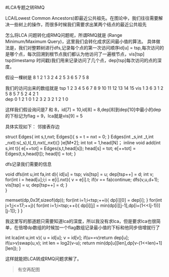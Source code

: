 #LCA专题之转RMQ

LCA(Lowest Common Ancestors)即最近公共祖先。在图论中，我们往往需要解决一些树上的操作，而很多时候我们需要求出某两个结点的最近公共祖先

怎么将LCA 问题转化成RMQ问题呢，所谓RMQ就是 (Range Minimum/Maximum Query)，这里我们会转化成求区间最小值的算法。
具体做法是，我们对整颗树进行dfs,记录每个点的第一次访问顺序id[u] = tsp,每次访问的是哪个点，每次回溯到根节点我们都认为他访问了一遍根节点，vis[tsp]
tsp(timestamp 时间戳)我们用来记录访问了几个点，dep[tsp]每次访问的点的深度。

假设一棵树是
    8
    1 2
    1 3
    2 4
    2 5
    3 6
    5 7
    5 8

我们的访问出来的数组就是
    tsp 1 2 3 4 5 6 7 8 9 10 11 12 13 14 15
    vis 1 3 6 3 1 2 5 8 5  7  5  2  4  2  1  
    dep 0 1 2 1 0 1 2 3 2  3  2  1  2  1  0 

这样我们假设询问是7 和 8，id[7] = 10,id[8] = 8,dep[8]到dep[10]中最小的dep的下标记为flag = 9，lca就是vis[9] = 5

具体实现如下：
邻接表存边
>
struct Edges{
	int s,t,nxt;
	Edges(){
		s = t = nxt = 0;
	}
	Edges(int _s,int _t,int _nxt):s(_s),t(_t),nxt(_nxt){}
}e[M*2];
int tot = 1,head[N]；
inline void add(int s,int t){
	e[++tot] = Edges(s,t,head[s]);
	head[s] = tot;
	e[++tot] = Edges(t,s,head[t]);
	head[t] = tot;
}

dfs记录我们需要的信息
>
void dfs(int u,int fa,int d){
	id[u] = tsp;
	vis[tsp] = u;
	dep[tsp++] = d;
	int v;
	for(int i = head[u];i;i = e[i].nxt){
		v = e[i].t;
		if(v == fa)continue;
		dfs(v,u,d+1);
		vis[tsp] = u;
		dep[tsp++] = d;
	}	
}

>
memset(dp,0x3f,sizeof(dp));
for(int i=1;i<tsp;++i){
	dp[i][0] = dep[i];
}
for(int j=1;j<=17;++j){
	for(int i=1;i<tsp;++i){
		dp[i][j] = min(dp[i][j-1],dp[i+(1<<(j-1))][j-1]);
	}
}

我这里写的那道题只需要知道lca的深度，所以我没有求lca，但是要求lca也很简单，在倍增dp数组的时候加一个flag数组记录最小值的下标和他同步倍增就行了
>
int lca(int u,int v){
	u = id[u];
	v = id[v];
	if(u==v)return dep[u];
	if(u>v)swap(u,v);
	int len = log2(v-u);
	return min(dp[u][len],dp[v-(1<<len)+1][len]);
}

这样就能把LCA转成RMQ问题求解了。

>有空再配图